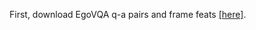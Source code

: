 First, download EgoVQA q-a pairs and frame feats [[here]](https://drive.google.com/file/d/1i-8kie6yEXbrR-P4mUF4YimJcHYPa7Go/view?usp=sharing).

